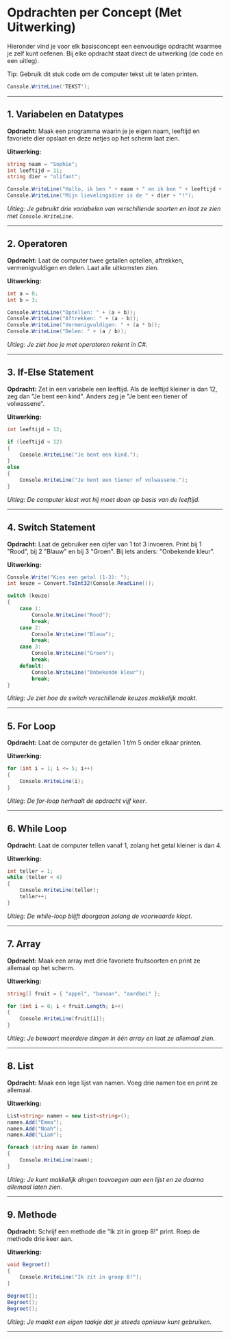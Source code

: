 # Opdrachten per Concept (Met Uitwerking)

Hieronder vind je voor elk basisconcept een eenvoudige opdracht waarmee je zelf kunt oefenen. 
Bij elke opdracht staat direct de uitwerking (de code en een uitleg).

Tip:
Gebruik dit stuk code om de computer tekst uit te laten printen.
 ```csharp
Console.WriteLine('TEKST');
```
---

## 1. Variabelen en Datatypes

**Opdracht:**
Maak een programma waarin je je eigen naam, leeftijd en favoriete dier opslaat en deze netjes op het scherm laat zien.

**Uitwerking:**

```csharp
string naam = "Sophie";
int leeftijd = 11;
string dier = "olifant";

Console.WriteLine("Hallo, ik ben " + naam + " en ik ben " + leeftijd + " jaar oud.");
Console.WriteLine("Mijn lievelingsdier is de " + dier + "!");
```

*Uitleg: Je gebruikt drie variabelen van verschillende soorten en laat ze zien met `Console.WriteLine`*.

---

## 2. Operatoren

**Opdracht:**
Laat de computer twee getallen optellen, aftrekken, vermenigvuldigen en delen. Laat alle uitkomsten zien.

**Uitwerking:**

```csharp
int a = 8;
int b = 3;

Console.WriteLine("Optellen: " + (a + b));
Console.WriteLine("Aftrekken: " + (a - b));
Console.WriteLine("Vermenigvuldigen: " + (a * b));
Console.WriteLine("Delen: " + (a / b));
```

*Uitleg: Je ziet hoe je met operatoren rekent in C\#*.

---

## 3. If-Else Statement

**Opdracht:**
Zet in een variabele een leeftijd. Als de leeftijd kleiner is dan 12, zeg dan "Je bent een kind". Anders zeg je "Je bent een tiener of volwassene".

**Uitwerking:**

```csharp
int leeftijd = 12;

if (leeftijd < 12)
{
    Console.WriteLine("Je bent een kind.");
}
else
{
    Console.WriteLine("Je bent een tiener of volwassene.");
}
```

*Uitleg: De computer kiest wat hij moet doen op basis van de leeftijd*.

---

## 4. Switch Statement

**Opdracht:**
Laat de gebruiker een cijfer van 1 tot 3 invoeren. Print bij 1 "Rood", bij 2 "Blauw" en bij 3 "Groen". Bij iets anders: "Onbekende kleur".

**Uitwerking:**

```csharp
Console.Write("Kies een getal (1-3): ");
int keuze = Convert.ToInt32(Console.ReadLine());

switch (keuze)
{
    case 1:
        Console.WriteLine("Rood");
        break;
    case 2:
        Console.WriteLine("Blauw");
        break;
    case 3:
        Console.WriteLine("Groen");
        break;
    default:
        Console.WriteLine("Onbekende kleur");
        break;
}
```

*Uitleg: Je ziet hoe de switch verschillende keuzes makkelijk maakt*.

---

## 5. For Loop

**Opdracht:**
Laat de computer de getallen 1 t/m 5 onder elkaar printen.

**Uitwerking:**

```csharp
for (int i = 1; i <= 5; i++)
{
    Console.WriteLine(i);
}
```

*Uitleg: De for-loop herhaalt de opdracht vijf keer*.

---

## 6. While Loop

**Opdracht:**
Laat de computer tellen vanaf 1, zolang het getal kleiner is dan 4.

**Uitwerking:**

```csharp
int teller = 1;
while (teller < 4)
{
    Console.WriteLine(teller);
    teller++;
}
```

*Uitleg: De while-loop blijft doorgaan zolang de voorwaarde klopt*.

---

## 7. Array

**Opdracht:**
Maak een array met drie favoriete fruitsoorten en print ze allemaal op het scherm.

**Uitwerking:**

```csharp
string[] fruit = { "appel", "banaan", "aardbei" };

for (int i = 0; i < fruit.Length; i++)
{
    Console.WriteLine(fruit[i]);
}
```

*Uitleg: Je bewaart meerdere dingen in één array en laat ze allemaal zien*.

---

## 8. List

**Opdracht:**
Maak een lege lijst van namen. Voeg drie namen toe en print ze allemaal.

**Uitwerking:**

```csharp
List<string> namen = new List<string>();
namen.Add("Emma");
namen.Add("Noah");
namen.Add("Liam");

foreach (string naam in namen)
{
    Console.WriteLine(naam);
}
```

*Uitleg: Je kunt makkelijk dingen toevoegen aan een lijst en ze daarna allemaal laten zien*.

---

## 9. Methode

**Opdracht:**
Schrijf een methode die "Ik zit in groep 8!" print. Roep de methode drie keer aan.

**Uitwerking:**

```csharp
void Begroet()
{
    Console.WriteLine("Ik zit in groep 8!");
}

Begroet();
Begroet();
Begroet();
```

*Uitleg: Je maakt een eigen taakje dat je steeds opnieuw kunt gebruiken*.

---